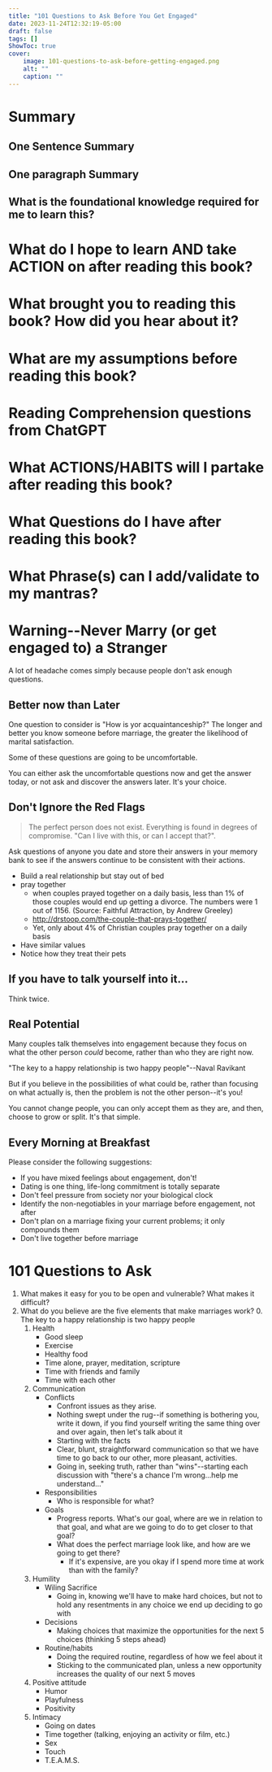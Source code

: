 ```yaml
---
title: "101 Questions to Ask Before You Get Engaged"
date: 2023-11-24T12:32:19-05:00
draft: false
tags: []
ShowToc: true
cover:
    image: 101-questions-to-ask-before-getting-engaged.png
    alt: ""
    caption: ""
---
```


# Summary

## One Sentence Summary

## One paragraph Summary

## What is the foundational knowledge required for me to learn this?

# What do I hope to learn AND take ACTION on after reading this book?

# What brought you to reading this book? How did you hear about it?

# What are my assumptions before reading this book?

# Reading Comprehension questions from ChatGPT

# What ACTIONS/HABITS will I partake after reading this book?

# What Questions do I have after reading this book?

# What Phrase(s) can I add/validate to my mantras?

# Warning--Never Marry (or get engaged to) a Stranger

A lot of headache comes simply because people don't ask enough questions.

## Better now than Later
One question to consider is "How is yor acquaintanceship?" The longer and better you know someone before marriage, the greater the likelihood of marital satisfaction.

Some of these questions are going to be uncomfortable.

You can either ask the uncomfortable questions now and get the answer today, or not ask and discover the answers later. It's your choice. 

## Don't Ignore the Red Flags

> The perfect person does not exist. Everything is found in degrees of compromise. "Can I live with this, or can I accept that?".

Ask questions of anyone you date and store their answers in your memory bank to see if the answers continue to be consistent with their actions.

- Build a real relationship but stay out of bed
- pray together
    - when couples prayed together on a daily basis, less than 1% of those couples would end up getting a divorce. The numbers were 1 out of 1156. (Source: Faithful Attraction, by Andrew Greeley)
    - http://drstoop.com/the-couple-that-prays-together/
    - Yet, only about 4% of Christian couples pray together on a daily basis
- Have similar values
- Notice how they treat their pets

## If you have to talk yourself into it...

Think twice.


## Real Potential

Many couples talk themselves into engagement because they focus on what the other person *could* become, rather than who they are right now.

"The key to a happy relationship is two happy people"--Naval Ravikant

But if you believe in the possibilities of what could be, rather than focusing on what actually is, then the problem is not the other person--it's you!

You cannot change people, you can only accept them as they are, and then, choose to grow or split. It's that simple.

## Every Morning at Breakfast

Please consider the following suggestions:
- If you have mixed feelings about engagement, don't!
- Dating is one thing, life-long commitment is totally separate
- Don't feel pressure from society nor your biological clock
- Identify the non-negotiables in your marriage before engagement, not after
- Don't plan on a marriage fixing your current problems; it only compounds them
- Don't live together before marriage

# 101 Questions to Ask

1. What makes it easy for you to be open and vulnerable? What makes it difficult?
82. What do you believe are the five elements that make marriages work?
    0. The key to a happy relationship is two happy people
    1. Health 
        - Good sleep
        - Exercise
        - Healthy food
        - Time alone, prayer, meditation, scripture
        - Time with friends and family
        - Time with each other
    2. Communication
        - Conflicts
            - Confront issues as they arise.
            - Nothing swept under the rug--if something is bothering you, write it down, if you find yourself writing the same thing over and over again, then let's talk about it
            - Starting with the facts
            - Clear, blunt, straightforward communication so that we have time to go back to our other, more pleasant, activities.
            - Going in, seeking truth, rather than "wins"--starting each discussion with "there's a chance I'm wrong...help me understand..."
        - Responsibilities
            - Who is responsible for what?
        - Goals
            - Progress reports. What's our goal, where are we in relation to that goal, and what are we going to do to get closer to that goal?
            - What does the perfect marriage look like, and how are we going to get there?
                - If it's expensive, are you okay if I spend more time at work than with the family?
    3. Humility
        - Wiling Sacrifice 
            - Going in, knowing we'll have to make hard choices, but not to hold any resentments in any choice we end up deciding to go with
        - Decisions
            - Making choices that maximize the opportunities for the next 5 choices (thinking 5 steps ahead)
        - Routine/habits
            - Doing the required routine, regardless of how we feel about it
            - Sticking to the communicated plan, unless a new opportunity increases the quality of our next 5 moves
    4. Positive attitude
        - Humor
        - Playfulness
        - Positivity
    5. Intimacy
        - Going on dates
        - Time together (talking, enjoying an activity or film, etc.)
        - Sex
        - Touch
        - T.E.A.M.S.
        



        









